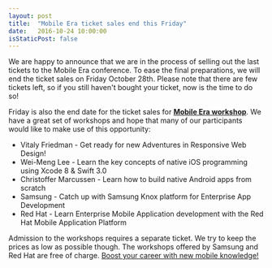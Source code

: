 ```yaml
---
layout: post
title:  "Mobile Era ticket sales end this Friday"
date:   2016-10-24 10:00:00
isStaticPost: false
---
```


We are happy to announce that we are in the process of selling out the last tickets to the Mobile Era conference. To ease the final preparations, we will end the ticket sales on Friday October 28th. Please note that there are few tickets left, so if you still haven't bought your ticket, now is the time to do so!

Friday is also the end date for the ticket sales for <strong><a href="/workshops/">Mobile Era workshop</a></strong>. We have a great set of workshops and hope that many of our participants would like to make use of this opportunity:

* Vitaly Friedman - Get ready for new Adventures in Responsive Web Design!
* Wei-Meng Lee - Learn the key concepts of native iOS programming using Xcode 8 & Swift 3.0
* Christoffer Marcussen - Learn how to build native Android apps from scratch
* Samsung - Catch up with Samsung Knox platform for Enterprise App Development
* Red Hat - Learn Enterprise Mobile Application development with the Red Hat Mobile Application Platform

Admission to the workshops requires a separate ticket. We try to keep the prices as low as possible though. The workshops offered by Samsung and Red Hat are free of charge. <a href="/workshops/">Boost your career with new mobile knowledge!</a>
